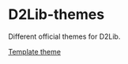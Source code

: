 # D2Lib-themes
Different official themes for D2Lib.

[Template theme](https://github.com/ArthurZhou/D2Lib-themes/tree/main/template)
